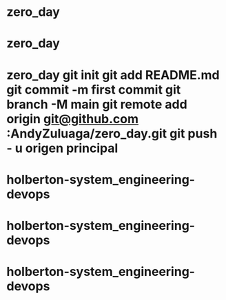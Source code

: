 # zero_day
# zero_day
# zero_day git init git add README.md git commit -m first commit git branch -M main git remote add origin git@github.com :AndyZuluaga/zero_day.git git push - u origen principal
# holberton-system_engineering-devops
# holberton-system_engineering-devops
# holberton-system_engineering-devops
